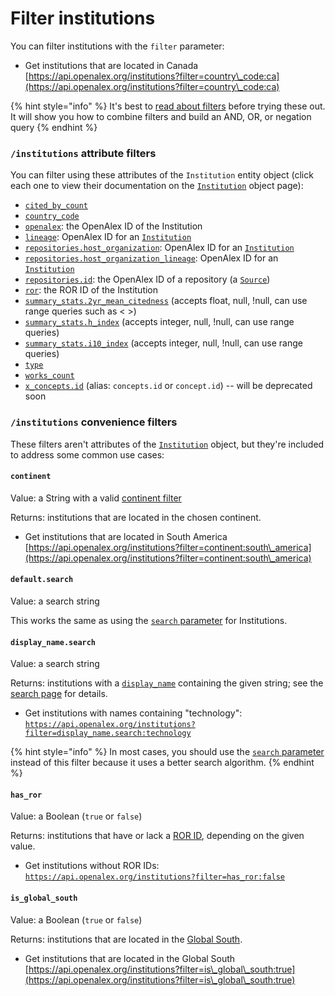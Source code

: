 # Filter institutions

You can filter institutions with the `filter` parameter:

* Get institutions that are located in Canada\
  [https://api.openalex.org/institutions?filter=country\_code:ca](https://api.openalex.org/institutions?filter=country\_code:ca)

{% hint style="info" %}
It's best to [read about filters](../../how-to-use-the-api/get-lists-of-entities/filter-entity-lists.md) before trying these out. It will show you how to combine filters and build an AND, OR, or negation query
{% endhint %}

### `/institutions` attribute filters

You can filter using these attributes of the `Institution` entity object (click each one to view their documentation on the [`Institution`](institution-object.md) object page):

* [`cited_by_count`](institution-object.md#cited\_by\_count)
* [`country_code`](institution-object.md#country\_code)
* [`openalex`](institution-object.md#id): the OpenAlex ID of the Institution
* [`lineage`](institution-object.md#lineage): OpenAlex ID for an [`Institution`](README.md)
* [`repositories.host_organization`](institution-object.md#repositories): OpenAlex ID for an [`Institution`](README.md)
* [`repositories.host_organization_lineage`](institution-object.md#repositories): OpenAlex ID for an [`Institution`](README.md)
* [`repositories.id`](institution-object.md#repositories): the OpenAlex ID of a repository (a [`Source`](../sources/README.md))
* [`ror`](institution-object.md#ror): the ROR ID of the Institution
* [`summary_stats.2yr_mean_citedness`](institution-object.md#summary_stats) (accepts float, null, !null, can use range queries such as < >)
* [`summary_stats.h_index`](institution-object.md#summary_stats) (accepts integer, null, !null, can use range queries)
* [`summary_stats.i10_index`](institution-object.md#summary_stats) (accepts integer, null, !null, can use range queries)
* [`type`](institution-object.md#type)
* [`works_count`](institution-object.md#works\_count)
* [`x_concepts.id`](institution-object.md#x\_concepts) (alias: `concepts.id` or `concept.id`) -- will be deprecated soon

### `/institutions` convenience filters

These filters aren't attributes of the [`Institution`](institution-object.md) object, but they're included to address some common use cases:

#### `continent`

Value: a String with a valid [continent filter](../geo/continents.md#filter-by-continent)

Returns: institutions that are located in the chosen continent.

* Get institutions that are located in South America\
  [https://api.openalex.org/institutions?filter=continent:south\_america](https://api.openalex.org/institutions?filter=continent:south\_america)

#### `default.search`

Value: a search string

This works the same as using the [`search` parameter](./search-institutions.md#search-institutions) for Institutions.

#### `display_name.search`

Value: a search string

Returns: institutions with a [`display_name`](institution-object.md#display\_name) containing the given string; see the [search page](search-institutions.md#search-a-specific-field) for details.

* Get institutions with names containing "technology":\
  [`https://api.openalex.org/institutions?filter=display_name.search:technology`](https://api.openalex.org/institutions?filter=display\_name.search:technology)

{% hint style="info" %}
In most cases, you should use the [`search` parameter](./search-institutions.md) instead of this filter because it uses a better search algorithm.
{% endhint %}

#### `has_ror`

Value: a Boolean (`true` or `false`)

Returns: institutions that have or lack a [ROR ID](institution-object.md#ror), depending on the given value.

* Get institutions without ROR IDs:\
  [`https://api.openalex.org/institutions?filter=has_ror:false`](https://api.openalex.org/institutions?filter=has\_ror:false)

#### `is_global_south`

Value: a Boolean (`true` or `false`)

Returns: institutions that are located in the [Global South](../geo/regions.md#global-south).

* Get institutions that are located in the Global South\
  [https://api.openalex.org/institutions?filter=is\_global\_south:true](https://api.openalex.org/institutions?filter=is\_global\_south:true)
